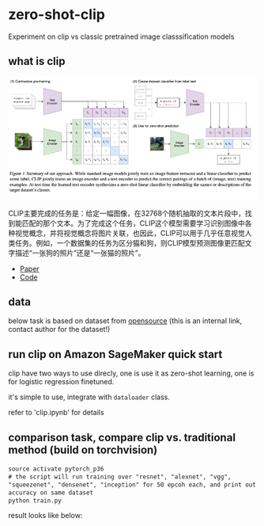 # zero-shot-clip
Experiment on clip vs classic pretrained image classsification models

## what is clip

![image](./show.png)

CLIP主要完成的任务是：给定一幅图像，在32768个随机抽取的文本片段中，找到能匹配的那个文本。为了完成这个任务，CLIP这个模型需要学习识别图像中各种视觉概念，并将视觉概念将图片关联，也因此，CLIP可以用于几乎任意视觉人类任务。例如，一个数据集的任务为区分猫和狗，则CLIP模型预测图像更匹配文字描述“一张狗的照片”还是“一张猫的照片”。

* [Paper](https://cdn.openai.com/papers/Learning_Transferable_Visual_Models_From_Natural_Language_Supervision.pdf)
* [Code](https://github.com/openai/CLIP)


## data
below task is based on dataset from [opensource](https://datalab2021.s3.us-east-2.amazonaws.com/gree/data.zip)  (this is an internal link, contact author for the dataset!) 


## run clip on Amazon SageMaker quick start

clip have two ways to use direcly, one is use it as zero-shot learning, one is for logistic regression finetuned.

it's simple to use, integrate with `dataloader` class.

refer to 'clip.ipynb' for details

## comparison task, compare clip vs. traditional method (build on torchvision)

```shell script
source activate pytorch_p36
# the script will run training over "resnet", "alexnet", "vgg", "squeezenet", "densenet", "inception" for 50 epcoh each, and print out accuracy on same dataset
python train.py
```

result looks like below:




